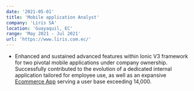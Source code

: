 ```yaml
---
date: '2021-05-01'
title: 'Mobile application Analyst'
company: 'Liris SA'
location: 'Guayaquil, EC'
range: 'May 2021 - Jul 2021'
url: 'https://www.liris.com.ec/'
---
```


- Enhanced and sustained advanced features within Ionic V3 framework for two pivotal mobile applications under company ownership. Successfully contributed to the evolution of a dedicated internal application tailored for employee use, as well as an expansive [Ecommerce App](https://play.google.com/store/apps/details?id=ec.com.liris.delportal&pcampaignid=web_share) serving a user base exceeding 14,000.
